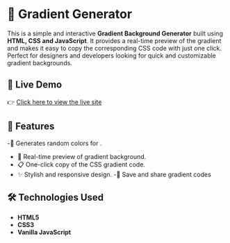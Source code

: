 # 🎨 Gradient Generator

This is a simple and interactive **Gradient Background Generator** built using **HTML, CSS and JavaScript**. It provides a real-time preview of the gradient and makes it easy to copy the corresponding CSS code with just one click. Perfect for designers and developers looking for quick and customizable gradient backgrounds.


## 🔗 Live Demo

👉 [Click here to view the live site](https://nikitagupta-dev.github.io/Background-Gradient-Generator/)  


## 🚀 Features

-🎲 Generates random colors for .
- 🎨 Real-time preview of gradient background.
- 📋 One-click copy of the CSS gradient code.
- ✨ Stylish and responsive design.
-🎨 Save and share gradient codes 


## 🛠️ Technologies Used

- **HTML5**
- **CSS3**
- **Vanilla JavaScript**



